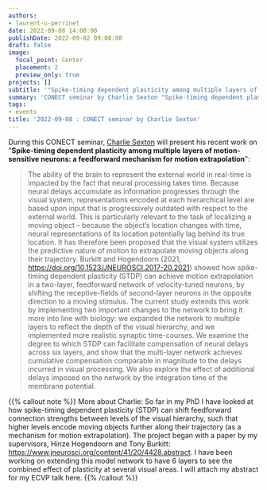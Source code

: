 ```yaml
---
authors:
- laurent-u-perrinet
date: 2022-09-08 14:00:00
publishDate: 2022-09-02 09:00:00
draft: false
image:
  focal_point: Center
  placement: 2
  preview_only: true
projects: []
subtitle: '"Spike-timing dependent plasticity among multiple layers of motion-sensitive neurons: a feedforward mechanism for motion extrapolation".'
summary: 'CONECT seminar by Charlie Sexton "Spike-timing dependent plasticity among multiple layers of motion-sensitive neurons: a feedforward mechanism for motion extrapolation".'
tags:
- events
title: '2022-09-08 : CONECT seminar by Charlie Sexton'
---
```


During this CONECT seminar, [Charlie Sexton](https://psychologicalsciences.unimelb.edu.au/research/msps-research-groups/timing/lab/people#) will present his recent work on "**Spike-timing dependent plasticity among multiple layers of motion-sensitive neurons: a feedforward mechanism for motion extrapolation**":

> The ability of the brain to represent the external world in real-time is impacted by the fact that neural processing takes time. Because neural delays accumulate as information progresses through the visual system, representations encoded at each hierarchical level are based upon input that is progressively outdated with respect to the external world. This is particularly relevant to the task of localizing a moving object – because the object’s location changes with time, neural representations of its location potentially lag behind its true location. It has therefore been proposed that the visual system utilizes the predictive nature of motion to extrapolate moving objects along their trajectory. Burkitt and Hogendoorn (2021, https://doi.org/10.1523/JNEUROSCI.2017-20.2021) showed how spike-timing dependent plasticity (STDP) can achieve motion extrapolation in a two-layer, feedforward network of velocity-tuned neurons, by shifting the receptive-fields of second-layer neurons in the opposite direction to a moving stimulus. The current study extends this work by implementing two important changes to the network to bring it more into line with biology: we expanded the network to multiple layers to reflect the depth of the visual hierarchy, and we implemented more realistic synaptic time-courses. We examine the degree to which STDP can facilitate compensation of neural delays across six layers, and show that the multi-layer network achieves cumulative compensation comparable in magnitude to the delays incurred in visual processing. We also explore the effect of additional delays imposed on the network by the integration time of the membrane potential.

{{% callout note %}}
More about Charlie: So far in my PhD I have looked at how spike-timing dependent plasticity (STDP) can shift feedforward connection strengths between levels of the visual hierarchy, such that higher levels encode moving objects further along their trajectory (as a mechanism for motion extrapolation). The project began with a paper by my supervisors, Hinze Hogendoorn and Tony Burkitt: https://www.jneurosci.org/content/41/20/4428.abstract. I have been working on extending this model network to have 6 layers to see the combined effect of plasticity at several visual areas. I will attach my abstract for my ECVP talk here.
{{% /callout %}}
